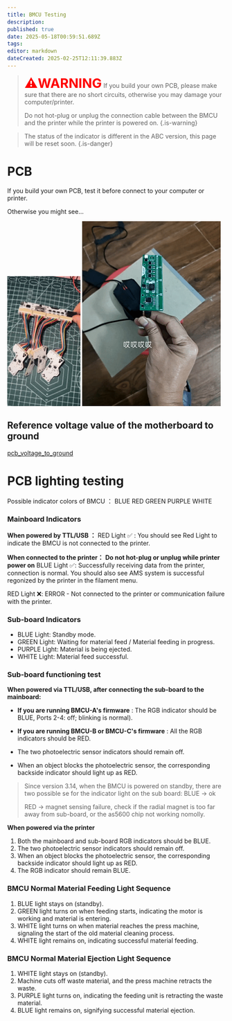 ```yaml
---
title: BMCU Testing
description: 
published: true
date: 2025-05-18T00:59:51.689Z
tags: 
editor: markdown
dateCreated: 2025-02-25T12:11:39.883Z
---
```


> <span style="color:red; font-size:30px;"><b>⚠️WARNING</b></span>
> If you build your own PCB, please make sure that there are no short circuits, otherwise you may damage your computer/printer.
>
> Do not hot-plug or unplug the connection cable between the BMCU and the printer while the printer is powered on.
{.is-warning}

> The status of the indicator is different in the ABC version, this page will be reset soon.
{.is-danger}



# PCB
If you build your own PCB, test it before connect to your computer or printer.

Otherwise you might see...

![pcb_firework1](/assets/images/gif/1.gif) ![pcb_firework2](/assets/images/gif/2.gif)


## Reference voltage value of the motherboard to ground
[pcb_voltage_to_ground](/BMCU/pcb_voltage_to_ground)

# PCB lighting testing

Possible indicator colors of BMCU ：
<span class="indicator indicator-blue">BLUE</span>  <span class="indicator indicator-red">RED</span>  <span class="indicator indicator-green">GREEN</span>  <span class="indicator indicator-purple">PURPLE</span>  <span class="indicator indicator-white">WHITE</span>

### Mainboard Indicators

**When powered by TTL/USB ：** 
<span class="indicator indicator-red">RED</span> Light ✅ : You should see Red Light to indicate the BMCU is not connected to the printer.

**When connected to the printer：** **Do not hot-plug or unplug while printer power on**
<span class="indicator indicator-blue">BLUE</span> Light ✅: Successfully receiving data from the printer, connection is normal. 
You should also see AMS system is successful regonized by the printer in the filament menu.


<span class="indicator indicator-red">RED</span> Light ❌: ERROR - Not connected to the printer or communication failure with the printer.



### Sub-board Indicators
- <span class="indicator indicator-blue">BLUE</span> Light: Standby mode.
- <span class="indicator indicator-green">GREEN</span> Light: Waiting for material feed / Material feeding in progress.
- <span class="indicator indicator-purple">PURPLE</span> Light: Material is being ejected.
- <span class="indicator indicator-white">WHITE</span> Light: Material feed successful.

### Sub-board functioning test

**When powered via TTL/USB, after connecting the sub-board to the mainboard:**
 
- **If you are running BMCU-A's firmware** : The RGB indicator should be <span class="indicator indicator-blue">BLUE</span>, Ports 2-4: off; blinking is normal).
- **If you are running BMCU-B or BMCU-C's firmware** : All the RGB indicators should be <span class="indicator indicator-red">RED</span>.

- The two photoelectric sensor indicators should remain off.
- When an object blocks the photoelectric sensor, the corresponding backside indicator should light up as <span class="indicator indicator-red">RED</span>.

> Since version 3.14, when the BMCU is powered on standby, there are two possible se for the indicator light on the sub board: 
> <span class="indicator indicator-blue">BLUE</span> -> ok
> 
> <span class="indicator indicator-red">RED</span> -> magnet sensing failure, check if the radial magnet is too far away from sub-board, or the as5600 chip not working nomolly.

**When powered via the printer**
1. Both the mainboard and sub-board RGB indicators should be <span class="indicator indicator-blue">BLUE</span>.
1. The two photoelectric sensor indicators should remain off.
1. When an object blocks the photoelectric sensor, the corresponding backside indicator should light up as <span class="indicator indicator-red">RED</span>.
1. The RGB indicator should remain <span class="indicator indicator-blue">BLUE</span>.


### BMCU Normal Material Feeding Light Sequence
1. <span class="indicator indicator-blue">BLUE</span> light stays on (standby).
1. <span class="indicator indicator-green">GREEN</span> light turns on when feeding starts, indicating the motor is working and material is entering.
1. <span class="indicator indicator-white">WHITE</span> light turns on when material reaches the press machine, signaling the start of the old material cleaning process.
1. <span class="indicator indicator-white">WHITE</span> light remains on, indicating successful material feeding.

### BMCU Normal Material Ejection Light Sequence
1. <span class="indicator indicator-white">WHITE</span> light stays on (standby).
1. Machine cuts off waste material, and the press machine retracts the waste.
1. <span class="indicator indicator-purple">PURPLE</span> light turns on, indicating the feeding unit is retracting the waste material.
1. <span class="indicator indicator-blue">BLUE</span> light remains on, signifying successful material ejection.